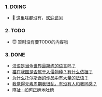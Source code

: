 ### 1. DOING
- 👋 这里啥都没有，[欢迎访问](https://fangler.github.io/)

### 2. TODO 
- 😇 暂时没有要TODO的内容哦

### 3. DONE
<!-- BLOG-POST-LIST:START -->
- [汉语是当今世界最简练的语言吗？](https://daily.zhihu.com/story/9763239)
- [猫在我国是否属于入侵物种？有什么依据？](https://daily.zhihu.com/story/9763240)
- [为什么托尔斯泰的作品中有大量的法语？](https://daily.zhihu.com/story/9763245)
- [我觉得元素周期表很乱，有没有人和我同感？](https://daily.zhihu.com/story/9763251)
- [瞎扯 · 如何正确地吐槽](https://daily.zhihu.com/story/9763254)
<!-- BLOG-POST-LIST:END -->
